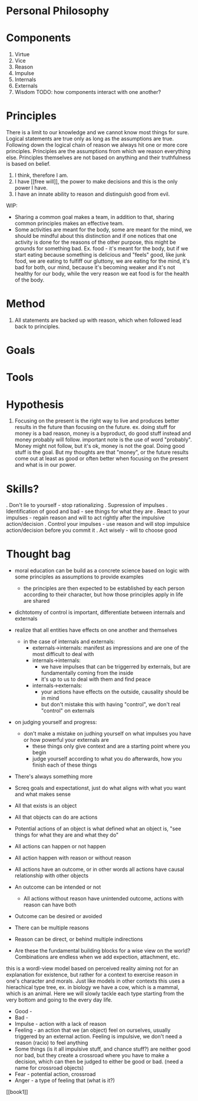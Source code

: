 # Personal Philosophy

# Components
1. Virtue
2. Vice
3. Reason
4. Impulse
5. Internals
6. Externals
7. Wisdom
TODO: how components interact with one another?

# Principles
There is a limit to our knowledge and we cannot know most things for sure.
Logical statements are true only as long as the assumptions are true.
Following down the logical chain of reason we always hit one or more core principles.
Principles are the assumptions from which we reason everything else.
Principles themselves are not based on anything and their truthfulness is based on belief.

1. I think, therefore I am.
2. I have [[free will]], the power to make decisions and this is the only power I have.
3. I have an innate ability to reason and distinguish good from evil.

WIP:
- Sharing a common goal makes a team, in addition to that, sharing common principles makes an effective team. 
- Some activities are meant for the body, some are meant for the mind, we should be mindful about this distinction and if one notices that one activity is done for the reasons of the other purpose, this might be grounds for something bad. Ex. food - it's meant for the body, but if we start eating because something is delicious and "feels" good, like junk food, we are eating to fulfiff our gluttony, we are eating for the mind, it's bad for both, our mind, because it's becoming weaker and it's not healthy for our body, while the very reason we eat food is for the health of the body.

# Method
1. All statements are backed up with reason, which when followed lead back to principles.

# Goals

# Tools

# Hypothesis
1. Focusing on the present is the right way to live and produces better results in the future than focusing on the future.
ex. doing stuff for money is a bad reason, money is a byproduct, do good stuff instead and money probably will follow.
important note is the use of word "probably". Money might not follow, but it's ok, money is not the goal. Doing good stuff is the goal.
But my thoughts are that "money", or the future results come out at least as good or often better when focusing on the present and what is in our power.

# Skills?
. Don't lie to yourself - stop rationalizing
. Supression of impulses
. Identification of good and bad - see things for what they are
. React to your impulses - regain reason and will to act rightly after the impulsive action/decision
. Control your impulses - use reason and will stop impulsice action/decision before you commit it
. Act wisely - will to choose good

# Thought bag
- moral education can be build as a concrete science based on logic with some principles as assumptions to provide examples
  - the principles are then expected to be established by each person according to their character, but how those principles apply in life are shared
- dichtotomy of control is important, differentiate between internals and externals
- realize that all entities have effects on one another and themselves
  - in the case of internals and externals:
    - externals->internals: manifest as impressions and are one of the most difficult to deal with
    - internals->internals:
      - we have impulses that can be triggerred by externals, but are fundamentally coming from the inside
      - it's up to us to deal with them and find peace
    - internals->externals:
      - your actions have effects on the outside, causality should be in mind
      - but don't mistake this with having "control", we don't real "control" on externals
- on judging yourself and progress:
  - don't make a mistake on judhing yourself on what impulses you have or how powerful your externals are
    - these things only give context and are a starting point where you begin
    - judge yourself according to what you do afterwards, how you finish each of these things
- There's always something more
- Screq goals and expectationst, just do what aligns with what you want and what makes sense

- All that exists is an object
- All that objects can do are actions
- Potential actions of an object is what defined what an object is, "see things for what they are and what they do"
- All actions can happen or not happen
- All action happen with reason or without reason
- All actions have an outcome, or in other words all actions have causal relationship with other objects
- An outcome can be intended or not
  - All actions without reason have unintended outcome, actions with reason can have both
- Outcome can be desired or avoided
- There can be multiple reasons
- Reason can be direct, or behind multiple indirections
- Are these the fundamental building blocks for a wise view on the world? Combinations are endless when we add expection, attachment, etc.

this is a wordl-view model based on perceived reality aiming not for an explanation for existence, but rather for a context to exercise reason in one's character and morals.
Just like models in other contexts this uses a hierachical type tree, ex. in biology we have a cow, which is a mammal, which is an animal. Here we will slowly tackle each type starting from the very bottom and going to the every day life. 

- Good - 
- Bad - 
- Impulse - action with a lack of reason
- Feeling - an action that we (an object) feel on ourselves, usually triggered by an external action. Feeling is impulsive, we don't need a reason (racio) to feel anything
- Some things (is it all impulsive stuff, and chance stuff?) are neither good nor bad, but they create a crossroad where you have to make a decision, which can then be judged to either be good or bad.
(need a name for crossroad objects)
- Fear - potential action, crossroad
- Anger - a type of feeling that (what is it?)






[[book1]]
